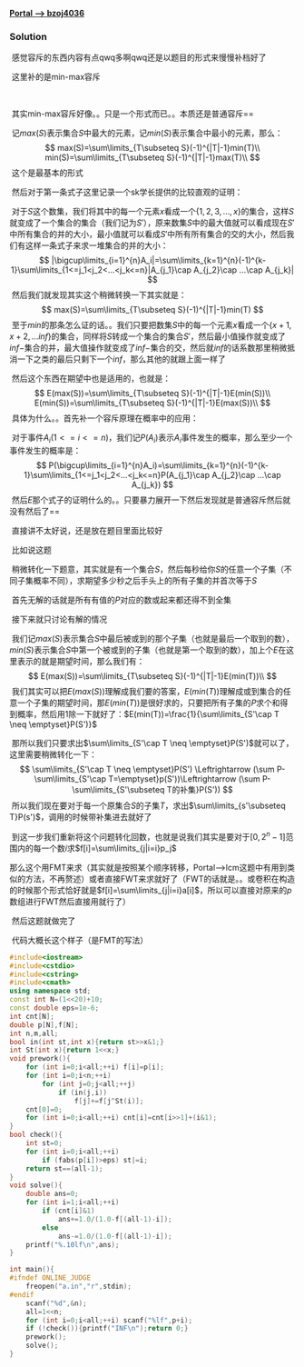 [**Portal --> bzoj4036**](https://www.lydsy.com/JudgeOnline/problem.php?id=4036)

### Solution

​	感觉容斥的东西内容有点qwq多啊qwq还是以题目的形式来慢慢补档好了

​	这里补的是min-max容斥

​	

​	其实min-max容斥好像。。只是一个形式而已。。本质还是普通容斥==

​	记$max(S)$表示集合$S$中最大的元素，记$min(S)$表示集合中最小的元素，那么：
$$
max(S)=\sum\limits_{T\subseteq S}(-1)^{|T|-1}min(T)\\
min(S)=\sum\limits_{T\subseteq S}(-1)^{|T|-1}max(T)\\
$$
​	这个是最基本的形式

​	然后对于第一条式子这里记录一个sk学长提供的比较直观的证明：

​	对于$S$这个数集，我们将其中的每一个元素$x$看成一个$\{1,2,3,...,x\}$的集合，这样$S$就变成了一个集合的集合（我们记为$S'$），原来数集$S$中的最大值就可以看成现在$S'$中所有集合的并的大小，最小值就可以看成$S'$中所有所有集合的交的大小，然后我们有这样一条式子来求一堆集合的并的大小：
$$
|\bigcup\limits_{i=1}^{n}A_i|=\sum\limits_{k=1}^{n}(-1)^{k-1}\sum\limits_{1<=j_1<j_2<...<j_k<=n}|A_{j_1}\cap A_{j_2}\cap ...\cap A_{j_k}|
$$
​	然后我们就发现其实这个稍微转换一下其实就是：
$$
max(S)=\sum\limits_{T\subseteq S}(-1)^{|T|-1}min(T)
$$
​	至于$min$的那条怎么证的话。。我们只要把数集$S$中的每一个元素$x$看成一个$\{x+1,x+2,...inf\}$的集合，同样将$S$转成一个集合的集合$S'$，然后最小值操作就变成了$inf-$集合的并，最大值操作就变成了$inf-$集合的交，然后就$inf$的话系数那里稍微抵消一下之类的最后只剩下一个$inf$，那么其他的就跟上面一样了



​	然后这个东西在期望中也是适用的，也就是：
$$
E(max(S))=\sum\limits_{T\subseteq S}(-1)^{|T|-1}E(min(S))\\
E(min(S))=\sum\limits_{T\subseteq S}(-1)^{|T|-1}E(max(S))\\
$$
​	具体为什么。。首先补一个容斥原理在概率中的应用：

​	对于事件$A_i(1<=i<=n)$，我们记$P(A_i)$表示$A_i$事件发生的概率，那么至少一个事件发生的概率是：
$$
P(\bigcup\limits_{i=1}^{n}A_i)=\sum\limits_{k=1}^{n}(-1)^{k-1}\sum\limits_{1<=j_1<j_2<...<j_k<=n}P(A_{j_1}\cap A_{j_2}\cap ...\cap A_{j_k})
$$
​	然后$E$那个式子的证明什么的。。只要暴力展开一下然后发现就是普通容斥然后就没有然后了==

​	直接讲不太好说，还是放在题目里面比较好



​	比如说这题

​	稍微转化一下题意，其实就是有一个集合$S$，然后每秒给你$S$的任意一个子集（不同子集概率不同），求期望多少秒之后手头上的所有子集的并首次等于$S$

​	首先无解的话就是所有有值的$P$对应的数或起来都还得不到全集

​	接下来就只讨论有解的情况

​	我们记$max(S)​$表示集合$S​$中最后被或到的那个子集（也就是最后一个取到的数），$min(S)​$表示集合$S​$中第一个被或到的子集（也就是第一个取到的数），加上个$E​$在这里表示的就是期望时间，那么我们有：
$$
E(max(S))=\sum\limits_{T\subseteq S}(-1)^{|T|-1}E(min(T))\\
$$
​	我们其实可以把$E(max(S))$理解成我们要的答案，$E(min(T))$理解成或到集合的任意一个子集的期望时间，那$E(min(T))$是很好求的，只要把所有子集的$P$求个和得到概率，然后用$1$除一下就好了：$E(min(T))=\frac{1}{\sum\limits_{S'\cap T \neq \emptyset}P(S')}$

​	那所以我们只要求出$\sum\limits_{S'\cap T \neq \emptyset}P(S')$就可以了，这里需要稍微转化一下：
$$
\sum\limits_{S'\cap T \neq \emptyset}P(S') \Leftrightarrow (\sum P-\sum\limits_{S'\cap T=\emptyset}p(S'))\Leftrightarrow (\sum P-\sum\limits_{S'\subseteq T的补集}P(S'))
$$
​	所以我们现在要对于每一个原集合$S$的子集$T$，求出$\sum\limits_{s'\subseteq T}P(s')$，调用的时候带补集进去就好了

​	到这一步我们重新将这个问题转化回数，也就是说我们其实是要对于$[0,2^n-1]$范围内的每一个数$i$求$f[i]=\sum\limits_{j|i=i}p_j$

​	那么这个用FMT来求（其实就是按照某个顺序转移，Portal-->lcm这题中有用到类似的方法，不再赘述）或者直接FWT来求就好了（FWT的话就是。。或卷积在构造的时候那个形式恰好就是$f[i]=\sum\limits_{j|i=i}a[i]$，所以可以直接对原来的$p$数组进行FWT然后直接用就行了）

​	然后这题就做完了



​	代码大概长这个样子（是FMT的写法）

```C++
#include<iostream>
#include<cstdio>
#include<cstring>
#include<cmath>
using namespace std;
const int N=(1<<20)+10;
const double eps=1e-6;
int cnt[N];
double p[N],f[N];
int n,m,all;
bool in(int st,int x){return st>>x&1;}
int St(int x){return 1<<x;}
void prework(){
	for (int i=0;i<all;++i) f[i]=p[i];
	for (int i=0;i<n;++i)
		for (int j=0;j<all;++j)
			if (in(j,i))
				f[j]+=f[j^St(i)];
	cnt[0]=0;
	for (int i=0;i<all;++i) cnt[i]=cnt[i>>1]+(i&1);
}
bool check(){
	int st=0;
	for (int i=0;i<all;++i)
		if (fabs(p[i])>eps) st|=i;
	return st==(all-1);
}
void solve(){
	double ans=0;
	for (int i=1;i<all;++i)
		if (cnt[i]&1)
			ans+=1.0/(1.0-f[(all-1)-i]);
		else
			ans-=1.0/(1.0-f[(all-1)-i]);
	printf("%.10lf\n",ans);
}

int main(){
#ifndef ONLINE_JUDGE
	freopen("a.in","r",stdin);
#endif
	scanf("%d",&n);
	all=1<<n;
	for (int i=0;i<all;++i) scanf("%lf",p+i);
	if (!check()){printf("INF\n");return 0;}
	prework();
	solve();
}
```

